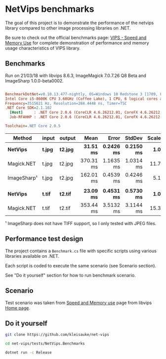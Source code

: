 # NetVips benchmarks

The goal of this project is to demonstrate the performance of the netvips
library compared to other image processing libraries on .NET.

Be sure to check out the official benchmarks page: [VIPS - Speed and Memory
Use](https://github.com/jcupitt/libvips/wiki/Speed-and-memory-use)
for complete demonstration of performance and memory usage characteristics
of VIPS library.

## Benchmarks

Run on 21/03/18 with libvips 8.6.3, ImageMagick 7.0.7.26 Q8 Beta and ImageSharp 1.0.0-beta0002.

``` ini

BenchmarkDotNet=v0.10.13.477-nightly, OS=Windows 10 Redstone 3 [1709, Fall Creators Update] (10.0.16299.309)
Intel Core i5-8600K CPU 3.60GHz (Coffee Lake), 1 CPU, 6 logical cores and 6 physical cores
Frequency=3515621 Hz, Resolution=284.4448 ns, Timer=TSC
.NET Core SDK=2.1.102
  [Host]     : .NET Core 2.0.6 (CoreCLR 4.6.26212.01, CoreFX 4.6.26212.01), 64bit RyuJIT
  Job-RFAHHP : .NET Core 2.0.6 (CoreCLR 4.6.26212.01, CoreFX 4.6.26212.01), 64bit RyuJIT

Toolchain=.NET Core 2.0.5  

```
|     Method | input | output |      Mean |     Error |    StdDev | Scaled | ScaledSD |
|----------- |------ |------- |----------:|----------:|----------:|-------:|---------:|
|    **NetVips** | **t.jpg** | **t2.jpg** |  **31.51 ms** | **0.2426 ms** | **0.2150 ms** |   **1.00** |     **0.00** |
| Magick.NET | t.jpg | t2.jpg | 370.31 ms | 1.1635 ms | 1.0314 ms |  11.75 |     0.08 |
| ImageSharp¹ | t.jpg | t2.jpg | 162.01 ms | 0.4539 ms | 0.4246 ms |   5.14 |     0.04 |
|            |       |        |           |           |           |        |          |
|    **NetVips** | **t.tif** | **t2.tif** |  **23.09 ms** | **0.4531 ms** | **0.5730 ms** |   **1.00** |     **0.00** |
| Magick.NET | t.tif | t2.tif | 353.44 ms | 3.5132 ms | 3.1144 ms |  15.31 |     0.38 |

¹ ImageSharp does not have TIFF support, so I only tested with JPEG files.

## Performance test design

The project contains a `Benchmark.cs` file with specific scripts 
using various libraries available on .NET.

Each script is coded to execute the same scenario (see Scenario section).

See "Do it yourself" section for how to run benchmark scenario.

## Scenario

Test scenario was taken from [Speed and Memory
use](https://github.com/jcupitt/libvips/wiki/Speed-and-memory-use)
page from libvips [Home
page](https://jcupitt.github.io/libvips/).

## Do it yourself

```bash
git clone https://github.com/kleisauke/net-vips

cd net-vips/tests/NetVips.Benchmarks

dotnet run -c Release
```